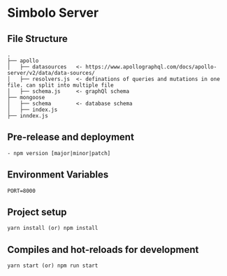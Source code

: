 # Simbolo Server

## File Structure

```
.
├── apollo
│   ├── datasources   <- https://www.apollographql.com/docs/apollo-server/v2/data/data-sources/
│   ├── resolvers.js  <- definations of queries and mutations in one file. can split into multiple file
│   ├── schema.js     <- graphQl schema
├── mongoose
│   ├── schema        <- database schema
│   ├── index.js
├── inndex.js
```

## Pre-release and deployment

```
- npm version [major|minor|patch]
```

## Environment Variables

```
PORT=8000
```

## Project setup

```
yarn install (or) npm install
```

## Compiles and hot-reloads for development

```
yarn start (or) npm run start
```
